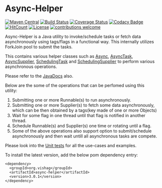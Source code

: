 # Async-Helper

[![Maven Central](https://maven-badges.herokuapp.com/maven-central/org.vishag/async-helper/badge.svg)](https://maven-badges.herokuapp.com/maven-central/org.vishag/async-helper)
[![Build Status](https://travis-ci.org/loganathan001/AsyncHelper.svg?branch=master)](https://travis-ci.org/loganathan001/AsyncHelper)
[![Coverage Status](https://coveralls.io/repos/github/loganathan001/AsyncHelper/badge.svg?branch=master)](https://coveralls.io/github/loganathan001/AsyncHelper?branch=master)
[![Codacy Badge](https://api.codacy.com/project/badge/Grade/a2fef06aa2e946ca86a5ea05fbfccdc3)](https://www.codacy.com/app/loganathan001/AsyncHelper?utm_source=github.com&amp;utm_medium=referral&amp;utm_content=loganathan001/AsyncHelper&amp;utm_campaign=Badge_Grade)
[![HitCount](http://hits.dwyl.io/loganathan001/loganathan001/AsyncHelper.svg)](http://hits.dwyl.io/loganathan001/loganathan001/AsyncHelper)
[![License](https://img.shields.io/badge/License-Apache%202.0-blue.svg)](https://opensource.org/licenses/Apache-2.0)
[![contributions welcome](https://img.shields.io/badge/contributions-welcome-brightgreen.svg?style=flat)](https://github.com/loganathan001/AsyncHelper/issues)

Async-Helper is a Java utility to invoke/schedule tasks or fetch data asynchronously using tags/flags in a functional way. This internally utilizes ForkJoin pool to submit the tasks.

This contains various helper classes such as  [Async](https://github.com/loganathan001/AsyncHelper/blob/master/Project/asynchelper/src/main/java/org/vishag/async/Async.java), [AsyncTask](https://github.com/loganathan001/AsyncHelper/blob/master/Project/asynchelper/src/main/java/org/vishag/async/AsyncTask.java), [AsyncSupplier](https://github.com/loganathan001/AsyncHelper/blob/master/Project/asynchelper/src/main/java/org/vishag/async/AsyncSupplier.java), [SchedulingTask](https://github.com/loganathan001/AsyncHelper/blob/master/Project/asynchelper/src/main/java/org/vishag/async/SchedulingTask.java) and [SchedulingSupplier](https://github.com/loganathan001/AsyncHelper/blob/master/Project/asynchelper/src/main/java/org/vishag/async/SchedulingSupplier.java) to perform various asynchronous operations.

Please refer to the [JavaDocs](http://www.javadoc.io/doc/org.vishag/async-helper/3.0.1)  also.  

Below are the some of the operations that can be perfomed using this utility:
1. Submitting one or more Runnable(s) to run asynchronously.
2. Submitting one or more Supplier(s) to fetch some data asynchronously, which can be then obtained by a tags(key made of one or more Objects)
4. Wait for some flag in one thread until that flag is notified in another thread.
3. Schedule Runnable(s) and Supplier(s) one time or rotating until a flag.
5. Some of the above operations also support option to submit/schedule asynchronously and then wait untill all asynchronous tasks are compete.


Please look into the <a href="https://github.com/loganathan001/AsyncHelper/tree/master/Project/asynchelper/src/test/java/org/vishag/async">Unit tests</a> for all the use-cases and examples.

To install the latest version, add the below pom dependency entry:
```
<dependency>
  <groupId>org.vishag</groupId>
  <artifactId>async-helper</artifactId>
  <version>3.0.1</version>
</dependency>
```
